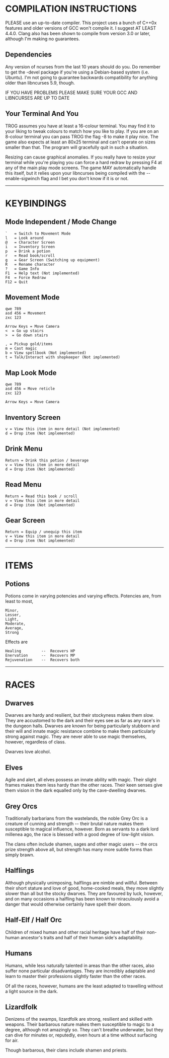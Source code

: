 COMPILATION INSTRUCTIONS
========================

PLEASE use an up-to-date compiler. This project uses a bunch of C++0x features
and older versions of GCC won't compile it. I suggest AT LEAST 4.4.0. Clang also
has been shown to compile from version 3.0 or later, although I'm making no
guarantees.

Dependencies
------------

Any version of ncurses from the last 10 years should do you. Do remember to get
the -devel package if you're using a Debian-based system (i.e. Ubuntu). I'm not
going to guarantee backwards compatibility for anything older than libncurses
5.9, though.

IF YOU HAVE PROBLEMS PLEASE MAKE SURE YOUR GCC AND LIBNCURSES ARE UP TO DATE

Your Terminal And You
---------------------

TROG assumes you have at least a 16-colour terminal. You may find it to your
liking to tweak colours to match how you like to play. If you are on an 8-colour
terminal you can pass TROG the flag -8 to make it play nice. The game also
expects at least an 80x25 terminal and can't operate on sizes smaller than that.
The program will gracefully quit in such a situation.

Resizing can cause graphical anomalies. If you really have to resize your
terminal while you're playing you can force a hard redraw by pressing F4 at any
of the main play mode screens. The game MAY automatically handle this itself,
but it relies upon your libncurses being compiled with the --enable-sigwinch
flag and I bet you don't know if it is or not.

---------------------------------------


KEYBINDINGS
===========

Mode Independent / Mode Change
------------------------------

    `   = Switch to Movement Mode
    l   = Look around
    @   = Character Screen
    i   = Inventory Screen
    p   = Drink a potion
    r   = Read book/scroll
    g   = Gear Screen (Switching up equipment)
    R   = Rename character
    ?   = Game Info
    F1  = Help text (Not implemented)
    F4  = Force Redraw
    F12 = Quit

Movement Mode
-------------

    qwe 789
    asd 456 = Movement
    zxc 123

    Arrow Keys = Move Camera
    <  = Go up stairs
    >  = Go down stairs

    , = Pickup gold/items
    m = Cast magic
    b = View spellbook (Not implemented)
    t = Talk/Interact with shopkeeper (Not implemented)

Map Look Mode
-------------

    qwe 789
    asd 456 = Move reticle
    zxc 123
    
    Arrow Keys = Move Camera

Inventory Screen
----------------

    v = View this item in more detail (Not implemented)
    d = Drop item (Not implemented)

Drink Menu
----------

    Return = Drink this potion / beverage
    v = View this item in more detail
    d = Drop item (Not implemented)

Read Menu
----------

    Return = Read this book / scroll
    v = View this item in more detail
    d = Drop item (Not implemented)

Gear Screen
-----------

    Return = Equip / unequip this item
    v = View this item in more detail
    d = Drop item (Not implemented)


---------------------------------------


ITEMS
=====

Potions
-------

Potions come in varying potencies and varying effects. Potencies are, from least
to most,

    Minor,
    Lesser,
    Light,
    Moderate,
    Average,
    Strong

Effects are

    Healing         --  Recovers HP
    Enervation      --  Recovers MP
    Rejuvenation    --  Recovers both


---------------------------------------


RACES
=====

Dwarves
-------

Dwarves are hardy and resilient, but their stockyness makes them slow. They are
accustomed to the dark and their eyes see as far as any race's in the dungeon
halls. Dwarves are known for being particularly stubborn and their will and
innate magic resistance combine to make them particularly strong against magic.
They are never able to use magic themselves, however, regardless of class.

Dwarves love alcohol.

Elves
-----

Agile and alert, all elves possess an innate ability with magic. Their slight
frames makes them less hardy than the other races. Their keen senses give them
vision in the dark equalled only by the cave-dwelling dwarves.

Grey Orcs
---------

Traditionally barbarians from the wastelands, the noble Grey Orc is a creature
of cunning and strength -- their brutal nature makes them susceptible to magical
influence, however. Born as servants to a dark lord millenea ago, the race is
blessed with a good degree of low-light vision.

The clans often include shamen, sages and other magic users -- the orcs prize
strength above all, but strength has many more subtle forms than simply brawn.

Halflings
---------

Although physically unimposing, halflings are nimble and willful. Between their
short stature and love of good, home-cooked meals, they move slightly slower
than all but the stocky dwarves. They are favoured by luck, however, and on many
occasions a halfling has been known to miraculously avoid a danger that would
otherwise certainly have spelt their doom.

Half-Elf / Half Orc
-------------------

Children of mixed human and other racial heritage have half of their non-human
ancestor's traits and half of their human side's adaptability.

Humans
------

Humans, while less naturally talented in areas than the other races, also
suffer none particular disadvantages. They are incredibly adaptable and learn
to master their professions slightly faster than the other races.

Of all the races, however, humans are the least adapted to travelling without
a light source in the dark.

Lizardfolk
----------

Denizens of the swamps, lizardfolk are strong, resilient and skilled with
weapons. Their barbarous nature makes them susceptible to magic to a degree,
although not amazingly so. They can't breathe underwater, but they can dive for
minutes or, reputedly, even hours at a time without surfacing for air.

Though barbarous, their clans include shamen and priests.
